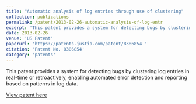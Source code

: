 ```yaml
---
title: "Automatic analysis of log entries through use of clustering"
collection: publications
permalink: /patent/2013-02-26-automatic-analysis-of-log-entr
excerpt: 'This patent provides a system for detecting bugs by clustering log entries in real-time or retroactively, enabling automated error detection and reporting based on patterns in log data.'
date: 2013-02-26
venue: 'US Patent'
paperurl: 'https://patents.justia.com/patent/8386854 '
citation: 'Patent No. 8386854'
category: 'patents'
---
```

This patent provides a system for detecting bugs by clustering log entries in real-time or retroactively, enabling automated error detection and reporting based on patterns in log data.

[View patent here](https://patents.justia.com/patent/8386854 )
